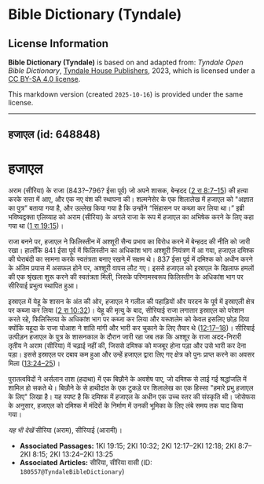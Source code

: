 # Bible Dictionary (Tyndale)

## License Information

**Bible Dictionary (Tyndale)** is based on and adapted from: _Tyndale Open Bible Dictionary_, [Tyndale House Publishers](https://tyndaleopenresources.com/), 2023, which is licensed under a [CC BY-SA 4.0 license](https://creativecommons.org/licenses/by-sa/4.0/legalcode.en).

This markdown version (created `2025-10-16`) is provided under the same license.



--------------------------------

## हजाएल (id: 648848)

हजाएल
=====

अराम (सीरिया) के राजा (843?–796? ईसा पूर्व) जो अपने शासक, बेन्हदद ([2 रा 8:7–15](https://ref.ly/2Kgs8:7-2Kgs8:15)) की हत्या करके सत्ता में आए, और एक नए वंश की स्थापना की। शल्मनेसेर के एक शिलालेख में हजाएल को "अज्ञात का पुत्र” बताया गया है, और उल्लेख किया गया है कि उन्होंने “सिंहासन पर कब्ज़ा कर लिया था।” इब्री भविष्यद्वक्ता एलिय्याह को अराम (सीरिया) के अगले राजा के रूप में हजाएल का अभिषेक करने के लिए कहा गया था ([1 रा 19:15](https://ref.ly/1Kgs19:15))।

राजा बनने पर, हजाएल ने फिलिस्तीन में अश्शूरी सैन्य प्रभाव का विरोध करने में बेन्हदद की नीति को जारी रखा। हालाँकि 841 ईसा पूर्व में फिलिस्तीन का अधिकांश भाग अश्शूरी नियंत्रण में आ गया, हजाएल दमिश्क की घेराबंदी का सामना करके स्वतंत्रता बनाए रखने में सक्षम थे। 837 ईसा पूर्व में दमिश्क को अधीन करने के अंतिम प्रयास में असफल होने पर, अश्शूरी वापस लौट गए। इससे हजाएल को इस्राएल के खिलाफ हमलों की एक श्रृंखला शुरू करने की स्वतंत्रता मिली, जिसके परिणामस्वरूप फिलिस्तीन के अधिकांश भाग पर सीरियाई प्रभुत्व स्थापित हुआ।

इस्राएल में येहू के शासन के अंत की ओर, हजाएल ने गलील की पहाड़ियों और यरदन के पूर्व में इस्राएली क्षेत्र पर कब्जा कर लिया ([2 रा 10:32](https://ref.ly/2Kgs10:32))। येहू की मृत्यु के बाद, सीरियाई राजा लगातार इस्राएल को परेशान करते रहे, फिलिस्तिया के अधिकांश भाग पर कब्जा कर लिया और यरूशलेम को केवल इसलिए छोड़ दिया क्योंकि यहूदा के राजा योआश ने शांति मांगी और भारी कर चुकाने के लिए तैयार थे ([12:17–18](https://ref.ly/2Kgs12:17-2Kgs12:18))। सीरियाई उत्पीड़न हजाएल के पुत्र के शासनकाल के दौरान जारी रहा जब तक कि अश्शूर के राजा अदद\-निरारी तृतीय ने अराम (सीरिया) में चढ़ाई नहीं की, जिससे दमिश्क को मजबूर होना पड़ा और उसे भारी कर देना पड़ा। इससे इस्राएल पर दबाव कम हुआ और उन्हें हजाएल द्वारा लिए गए क्षेत्र को पुनः प्राप्त करने का अवसर मिला ([13:24–25](https://ref.ly/2Kgs13:24-2Kgs13:25))।

पुरातत्वविदों ने अर्सलान ताश (हदाथा) में एक बिछौने के अवशेष पाए, जो दमिश्क से लाई गई श्रद्धांजलि में शामिल हो सकते थे। बिछौने के से हाथीदांत के एक टुकड़े पर शिलालेख का एक हिस्सा "हमारे प्रभु हजाएल के लिए" लिखा है। यह स्पष्ट है कि दमिश्क में हजाएल के अधीन एक उच्च स्तर की संस्कृति थी। जोसेफस के अनुसार, हजाएल को दमिश्क में मंदिरों के निर्माण में उनकी भूमिका के लिए लंबे समय तक याद किया गया।

*यह भी देखें* सीरिया (अराम), सीरियाई (आरामी)।

* **Associated Passages:** 1KI 19:15; 2KI 10:32; 2KI 12:17–2KI 12:18; 2KI 8:7–2KI 8:15; 2KI 13:24–2KI 13:25
* **Associated Articles:** सीरिया, सीरिया वासी (ID: `180557@TyndaleBibleDictionary`)

